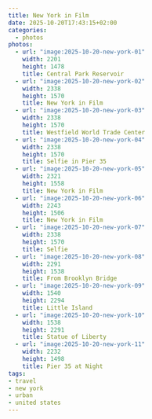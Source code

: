 ```yaml
---
title: New York in Film
date: 2025-10-20T17:43:15+02:00
categories:
  - photos
photos:
  - url: "image:2025-10-20-new-york-01"
    width: 2201
    height: 1478
    title: Central Park Reservoir
  - url: "image:2025-10-20-new-york-02"
    width: 2338
    height: 1570
    title: New York in Film
  - url: "image:2025-10-20-new-york-03"
    width: 2338
    height: 1570
    title: Westfield World Trade Center
  - url: "image:2025-10-20-new-york-04"
    width: 2338
    height: 1570
    title: Selfie in Pier 35
  - url: "image:2025-10-20-new-york-05"
    width: 2321
    height: 1558
    title: New York in Film
  - url: "image:2025-10-20-new-york-06"
    width: 2243
    height: 1506
    title: New York in Film
  - url: "image:2025-10-20-new-york-07"
    width: 2338
    height: 1570
    title: Selfie
  - url: "image:2025-10-20-new-york-08"
    width: 2291
    height: 1538
    title: From Brooklyn Bridge
  - url: "image:2025-10-20-new-york-09"
    width: 1540
    height: 2294
    title: Little Island
  - url: "image:2025-10-20-new-york-10"
    width: 1538
    height: 2291
    title: Statue of Liberty
  - url: "image:2025-10-20-new-york-11"
    width: 2232
    height: 1498
    title: Pier 35 at Night
tags:
- travel
- new york
- urban
- united states
---
```


<style>
.fg-2025-10-20-new-york {
  grid-template-areas:
    "a b"
    "c c"
    "d e"
    "f g"
    "h h"
    "i j"
    "k k";
}

.fg-2025-10-20-new-york> *:nth-child(1) { grid-area: a; }
.fg-2025-10-20-new-york> *:nth-child(2) { grid-area: b; }
.fg-2025-10-20-new-york> *:nth-child(3) { grid-area: c; }
.fg-2025-10-20-new-york> *:nth-child(4) { grid-area: d; }
.fg-2025-10-20-new-york> *:nth-child(5) { grid-area: e; }
.fg-2025-10-20-new-york> *:nth-child(6) { grid-area: f; }
.fg-2025-10-20-new-york> *:nth-child(7) { grid-area: g; }
.fg-2025-10-20-new-york> *:nth-child(8) { grid-area: h; }
.fg-2025-10-20-new-york> *:nth-child(9) { grid-area: i; }
.fg-2025-10-20-new-york> *:nth-child(10) { grid-area: j; }
.fg-2025-10-20-new-york> *:nth-child(11) { grid-area: k; }
</style>

